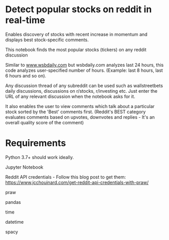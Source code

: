 # Detect popular stocks on reddit in real-time

Enables discovery of stocks with recent increase in momentum and displays best stock-specific comments.   

This notebook finds the most popular stocks (tickers) on any reddit discussion

Similar to www.wsbdaily.com but wsbdaily.com analyzes last 24 hours, this code analyzes user-specified number of hours. (Example: last 8 hours, last 6 hours and so on). 

Any discussion thread of any subreddit can be used such as wallstreetbets daily discussions, discussions on r/stocks, r/investing etc. Just enter the URL of any relevant discussion when the notebook asks for it.

It also enables the user to view comments which talk about a particular stock sorted by the 'Best' comments first. (Reddit's BEST category evaluates comments based on upvotes, downvotes and replies - It's an overall quality score of the comment) 

# Requirements
Python 3.7+ should work ideally.

Jupyter Notebook

Reddit API credentials - Follow this blog post to get them: https://www.jcchouinard.com/get-reddit-api-credentials-with-praw/

praw 

pandas 

time

datetime

spacy
